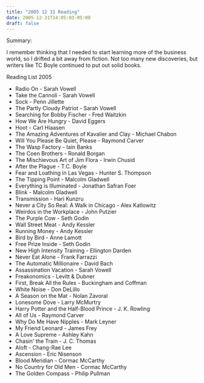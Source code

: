 ```yaml
---
title: "2005 12 31 Reading"
date: 2005-12-31T14:05:03-05:00
draft: false
---
```


Summary:

I remember thinking that I needed to start learning more of the business world, so I drifted a bit away from fiction. Not too many new discoveries, but writers like TC Boyle continued to put out solid books.


Reading List 2005

* Radio On - Sarah Vowell
* Take the Cannoli - Sarah Vowell
* Sock - Penn Jillette
* The Partly Cloudy Patriot - Sarah Vowell
* Searching for Bobby Fischer - Fred Waitzkin
* How We Are Hungry - David Eggers
* Hoot - Carl Hiaasen
* The Amazing Adventures of Kavalier and Clay - Michael Chabon
* Will You Please Be Quiet, Please - Raymond Carver
* The Wasp Factory - Iain Banks
* The Coen Brothers - Ronald Borgan
* The Mischievous Art of Jim Flora - Irwin Chusid
* After the Plague - T.C. Boyle
* Fear and Loathing in Las Vegas - Hunter S. Thompson
* The Tipping Point - Malcolm Gladwell
* Everything is Illuminated - Jonathan Safran Foer
* Blink - Malcolm Gladwell
* Transmission - Hari Kunzru
* Never a City So Real: A Walk in Chicago - Alex Katlowitz
* Weirdos in the Workplace - John Putzier
* The Purple Cow - Seth Godin
* Wall Street Meat - Andy Kessler
* Running Money - Andy Kessler
* Bird by Bird - Anne Lamott
* Free Prize Inside - Seth Godin
* New High Intensity Training - Ellington Darden
* Never Eat Alone - Frank Farrazzi
* The Automatic Millionaire - David Bach
* Assassination Vacation - Sarah Vowell
* Freakonomics - Levitt &amp; Dubner
* First, Break All the Rules - Buckingham and Coffman
* White Noise - Don DeLillo
* A Season on the Mat - Nolan Zavoral
* Lonesome Dove - Larry McMurtry
* Harry Potter and the Half-Blood Prince - J. K. Rowling
* All of Us - Raymond Carver
* Why Do Me Have Nipples - Mark Leyner
* My Friend Leonard - James Frey
* A Love Supreme - Ashley Kahn
* Chasin' the Train - J. C. Thomas
* Aloft - Chang-Rae Lee
* Ascension - Eric Nisenson
* Blood Meridian - Cormac McCarthy
* No Country for Old Men - Cormac McCarthy
* The Golden Compass - Philip Pullman

